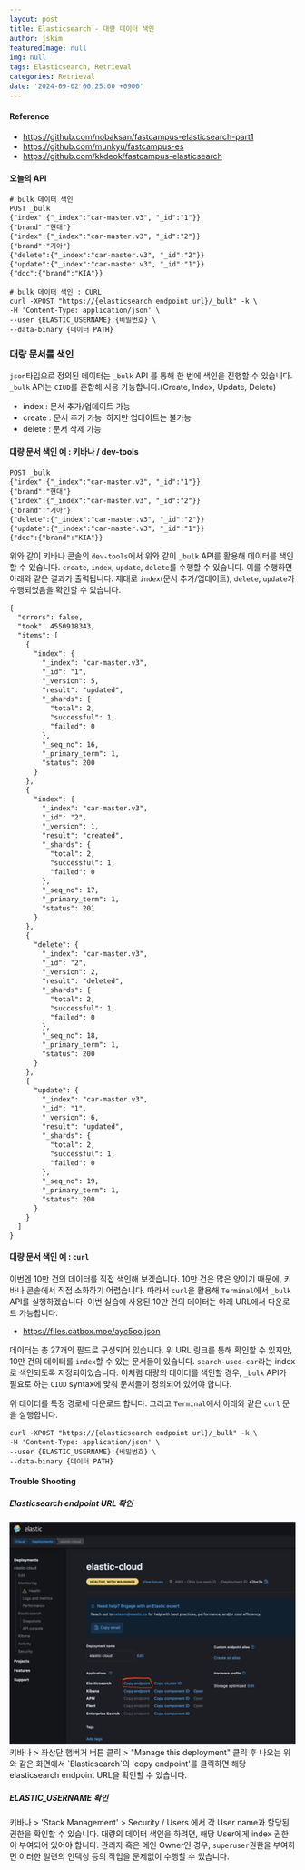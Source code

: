 ```yaml
---
layout: post
title: Elasticsearch - 대량 데이터 색인
author: jskim
featuredImage: null
img: null
tags: Elasticsearch, Retrieval
categories: Retrieval
date: '2024-09-02 00:25:00 +0900'
---
```


#### Reference
- https://github.com/nobaksan/fastcampus-elasticsearch-part1
- https://github.com/munkyu/fastcampus-es
- https://github.com/kkdeok/fastcampus-elasticsearch

#### 오늘의 API
```plaintext
# bulk 데이터 색인
POST _bulk
{"index":{"_index":"car-master.v3", "_id":"1"}}
{"brand":"현대"}
{"index":{"_index":"car-master.v3", "_id":"2"}}
{"brand":"기아"}
{"delete":{"_index":"car-master.v3", "_id":"2"}}
{"update":{"_index":"car-master.v3", "_id":"1"}}
{"doc":{"brand":"KIA"}}

# bulk 데이터 색인 : CURL
curl -XPOST "https://{elasticsearch endpoint url}/_bulk" -k \
-H 'Content-Type: application/json' \
--user {ELASTIC_USERNAME}:{비밀번호} \
--data-binary {데이터 PATH}
```

### 대량 문서를 색인
`json`타입으로 정의된 데이터는 `_bulk` API 를 통해 한 번에 색인을 진행할 수 있습니다.
`_bulk` API는 `CIUD`를 혼합해 사용 가능합니다.(Create, Index, Update, Delete)
- index : 문서 추가/업데이트 가능
- create : 문서 추가 가능. 하지만 업데이트는 불가능
- delete : 문서 삭제 가능

#### 대량 문서 색인 예 : 키바나 / dev-tools
```plaintext
POST _bulk
{"index":{"_index":"car-master.v3", "_id":"1"}}
{"brand":"현대"}
{"index":{"_index":"car-master.v3", "_id":"2"}}
{"brand":"기아"}
{"delete":{"_index":"car-master.v3", "_id":"2"}}
{"update":{"_index":"car-master.v3", "_id":"1"}}
{"doc":{"brand":"KIA"}}
```

위와 같이 키바나 콘솔의 `dev-tools`에서 위와 같이 `_bulk` API를 활용해 데이터를 색인할 수 있습니다.
`create`, `index`, `update`, `delete`를 수행할 수 있습니다.
이를 수행하면 아래와 같은 결과가 출력됩니다.
제대로 `index`(문서 추가/업데이트), `delete`, `update`가 수행되었음을 확인할 수 있습니다.

```plaintext
{
  "errors": false,
  "took": 4550918343,
  "items": [
    {
      "index": {
        "_index": "car-master.v3",
        "_id": "1",
        "_version": 5,
        "result": "updated",
        "_shards": {
          "total": 2,
          "successful": 1,
          "failed": 0
        },
        "_seq_no": 16,
        "_primary_term": 1,
        "status": 200
      }
    },
    {
      "index": {
        "_index": "car-master.v3",
        "_id": "2",
        "_version": 1,
        "result": "created",
        "_shards": {
          "total": 2,
          "successful": 1,
          "failed": 0
        },
        "_seq_no": 17,
        "_primary_term": 1,
        "status": 201
      }
    },
    {
      "delete": {
        "_index": "car-master.v3",
        "_id": "2",
        "_version": 2,
        "result": "deleted",
        "_shards": {
          "total": 2,
          "successful": 1,
          "failed": 0
        },
        "_seq_no": 18,
        "_primary_term": 1,
        "status": 200
      }
    },
    {
      "update": {
        "_index": "car-master.v3",
        "_id": "1",
        "_version": 6,
        "result": "updated",
        "_shards": {
          "total": 2,
          "successful": 1,
          "failed": 0
        },
        "_seq_no": 19,
        "_primary_term": 1,
        "status": 200
      }
    }
  ]
}
```

#### 대량 문서 색인 예 : `curl`
이번엔 10만 건의 데이터를 직접 색인해 보겠습니다.
10만 건은 많은 양이기 때문에, 키바나 콘솔에서 직접 소화하기 어렵습니다.
따라서 `curl`을 활용해 `Terminal`에서 `_bulk` API를 실행하겠습니다.
이번 실습에 사용된 10만 건의 데이터는 아래 URL에서 다운로드 가능합니다.
- https://files.catbox.moe/ayc5oo.json

데이터는 총 27개의 필드로 구성되어 있습니다.
위 URL 링크를 통해 확인할 수 있지만, 10만 건의 데이터를 `index`할 수 있는 문서들이 있습니다. `search-used-car`라는 index로 색인되도록 지정되어있습니다.
이처럼 대량의 데이터를 색인할 경우, `_bulk` API가 필요로 하는 `CIUD` syntax에 맞춰 문서들이 정의되어 있어야 합니다.

위 데이터를 특정 경로에 다운로드 합니다.
그리고 `Terminal`에서 아래와 같은 `curl` 문을 실행합니다.

```
curl -XPOST "https://{elasticsearch endpoint url}/_bulk" -k \
-H 'Content-Type: application/json' \
--user {ELASTIC_USERNAME}:{비밀번호} \
--data-binary {데이터 PATH}
```

#### Trouble Shooting
##### Elasticsearch endpoint URL 확인
<img src="../assets/img/retrieval/ES_06.png" alt="Wrong Path">
키바나 > 좌상단 햄버거 버튼 클릭 > "Manage this deployment" 클릭 후 나오는 위와 같은 화면에서 `Elasticsearch`의 'copy endpoint'를 클릭하면 해당 elasticsearch endpoint URL을 확인할 수 있습니다.

##### ELASTIC_USERNAME 확인
키바나 > 'Stack Management' > Security / Users 에서 각 User name과 할당된 권한을 확인할 수 있습니다.
대량의 데이터 색인을 하려면, 해당 User에게 index 권한이 부여되어 있어야 합니다.
관리자 혹은 메인 Owner인 경우, `superuser`권한을 부여하면 이러한 일련의 인덱싱 등의 작업을 문제없이 수행할 수 있습니다.
